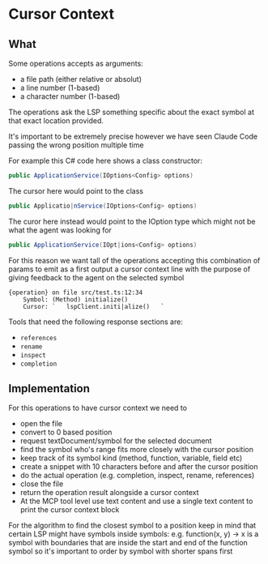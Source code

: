 # Cursor Context

## What

Some operations accepts as arguments:

- a file path (either relative or absolut)
- a line number (1-based)
- a character number (1-based)

The operations ask the LSP something specific about the exact symbol at that exact location provided.

It's important to be extremely precise however we have seen Claude Code passing the wrong position multiple time

For example this C# code here shows a class constructor:

```csharp
public ApplicationService(IOptions<Config> options)
```

The cursor here would point to the class

```csharp
public Applicatio|nService(IOptions<Config> options)
```

The curor here instead would point to the IOption type which might not be what the agent was looking for

```csharp
public ApplicationService(IOpt|ions<Config> options)
```

For this reason we want tall of the operations accepting this combination of params to emit as a first output a cursor context line with the purpose of giving feedback to the agent on the selected symbol

```plaintext
{operation} on file src/test.ts:12:34
    Symbol: (Method) initialize()
    Cursor: `   lspClient.initi|alize()   `
```

Tools that need the following response sections are:

- `references`
- `rename`
- `inspect`
- `completion`

## Implementation

For this operations to have cursor context we need to

- open the file
- convert to 0 based position
- request textDocument/symbol for the selected document
- find the symbol who's range fits more closely with the cursor position
- keep track of its symbol kind (method, function, variable, field etc)
- create a snippet with 10 characters before and after the cursor position
- do the actual operation (e.g. completion, inspect, rename, references)
- close the file
- return the operation result alongside a cursor context
- At the MCP tool level use text content and use a single text content to print the cursor context block

For the algorithm to find the closest symbol to a position keep in mind that certain LSP might have symbols inside symbols:
e.g. function(x, y) -> x is a symbol with boundaries that are inside the start and end of the function symbol so it's important to order by symbol with shorter spans first
